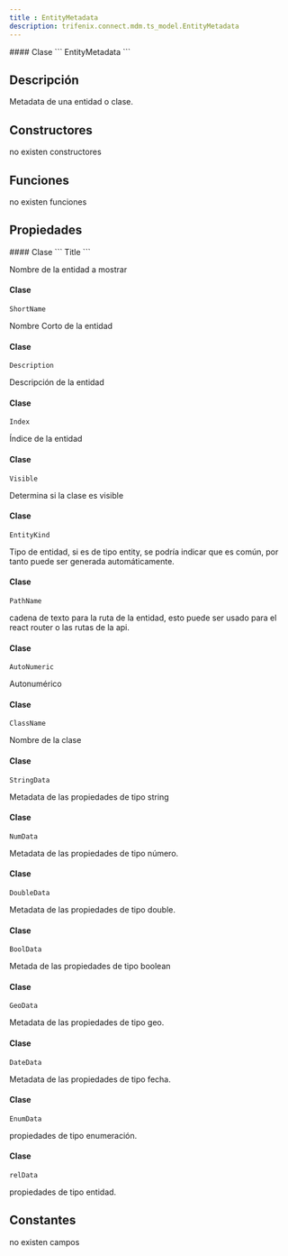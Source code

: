 ```yaml
---
title : EntityMetadata
description: trifenix.connect.mdm.ts_model.EntityMetadata
---
```




<CodeBlock slots = 'heading, code' repeat = '1' languages = 'C#' />
#### Clase
```
EntityMetadata
```

## Descripción
Metadata de una entidad o clase.
## Constructores

no existen constructores


## Funciones

no existen funciones

## Propiedades

<CodeBlock slots = 'heading, code' repeat = '1' languages = 'C#' />
#### Clase
```
Title
```

Nombre de la entidad a mostrar
<CodeBlock slots = 'heading, code' repeat = '1' languages = 'C#' />
#### Clase
```
ShortName
```

Nombre Corto de la entidad
<CodeBlock slots = 'heading, code' repeat = '1' languages = 'C#' />
#### Clase
```
Description
```

Descripción de la entidad
<CodeBlock slots = 'heading, code' repeat = '1' languages = 'C#' />
#### Clase
```
Index
```

Índice de la entidad
<CodeBlock slots = 'heading, code' repeat = '1' languages = 'C#' />
#### Clase
```
Visible
```

Determina si la clase es visible
<CodeBlock slots = 'heading, code' repeat = '1' languages = 'C#' />
#### Clase
```
EntityKind
```

Tipo de entidad, si es de tipo entity, se podría indicar que es común,
por tanto puede ser generada automáticamente.
<CodeBlock slots = 'heading, code' repeat = '1' languages = 'C#' />
#### Clase
```
PathName
```

cadena de texto para la ruta de la entidad,
esto puede ser usado para el react router
o las rutas de la api.
<CodeBlock slots = 'heading, code' repeat = '1' languages = 'C#' />
#### Clase
```
AutoNumeric
```

Autonumérico
<CodeBlock slots = 'heading, code' repeat = '1' languages = 'C#' />
#### Clase
```
ClassName
```

Nombre de la clase
<CodeBlock slots = 'heading, code' repeat = '1' languages = 'C#' />
#### Clase
```
StringData
```

Metadata de las propiedades de tipo string
<CodeBlock slots = 'heading, code' repeat = '1' languages = 'C#' />
#### Clase
```
NumData
```

Metadata de las propiedades de tipo número.
<CodeBlock slots = 'heading, code' repeat = '1' languages = 'C#' />
#### Clase
```
DoubleData
```

Metadata de las propiedades de tipo double.
<CodeBlock slots = 'heading, code' repeat = '1' languages = 'C#' />
#### Clase
```
BoolData
```

Metada de las propiedades de tipo boolean
<CodeBlock slots = 'heading, code' repeat = '1' languages = 'C#' />
#### Clase
```
GeoData
```

Metadata de las propiedades de tipo geo.
<CodeBlock slots = 'heading, code' repeat = '1' languages = 'C#' />
#### Clase
```
DateData
```

Metadata de las propiedades de tipo fecha.
<CodeBlock slots = 'heading, code' repeat = '1' languages = 'C#' />
#### Clase
```
EnumData
```

propiedades de tipo enumeración.
<CodeBlock slots = 'heading, code' repeat = '1' languages = 'C#' />
#### Clase
```
relData
```

propiedades de tipo entidad.
## Constantes
no existen campos


